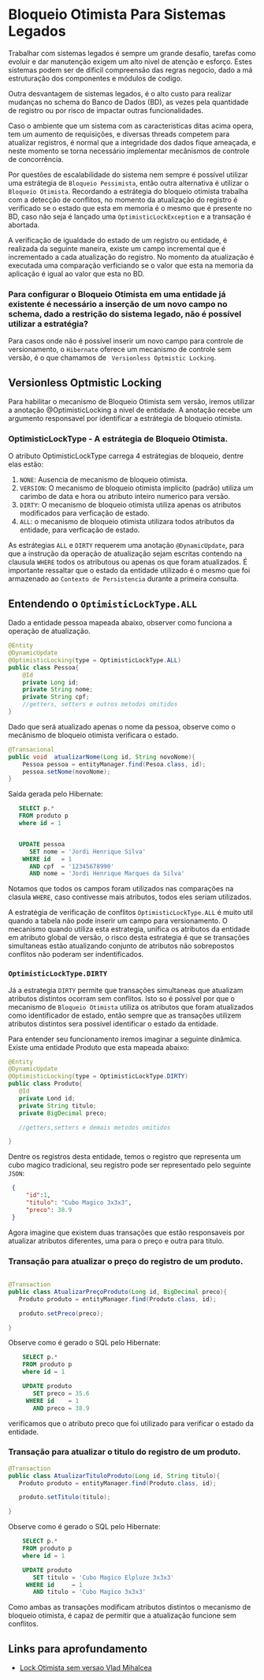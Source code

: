 # Bloqueio Otimista Para Sistemas Legados

Trabalhar com sistemas legados é sempre um grande desafio, tarefas como evoluir e dar manutenção exigem um alto nivel de atenção e esforço. Estes sistemas podem ser de dificil compreensão das regras negocio, dado a má estruturação dos componentes e módulos de codigo.

Outra desvantagem de sistemas legados, é o alto custo para realizar mudanças no schema do Banco de Dados (BD), as vezes pela quantidade de registro ou por risco de impactar outras funcionalidades. 

Caso o ambiente que um sistema com as caracteristicas ditas acima opera, tem um  aumento de requisições, e diversas threads competem para atualizar  registros, é normal que a integridade dos dados fique ameaçada, e neste momento se torna necessário implementar mecânismos de controle de concorrência. 

Por questões de escalabilidade do sistema nem sempre é possível utilizar uma estrátegia de `Bloqueio Pessimista`, então outra alternativa é utilizar o `Bloqueio Otimista`. Recordando a estrátegia do bloqueio otimista trabalha com a detecção de conflitos, no momento da atualização do registro é verificado se o estado que esta em memoria é o mesmo que é presente no BD, caso não seja é lançado uma `OptimisticLockException` e a transação é abortada.

A verificação de igualdade do estado de um registro ou entidade, é realizada da seguinte maneira, existe um campo incremental que é incrementado a cada atualização do registro. No momento da atualização é executada uma comparação verficiando se o valor que esta na memoria da aplicação é igual ao valor que esta no BD.

### Para configurar o Bloqueio Otimista em uma entidade já existente é necessário a inserção de um novo campo no schema, dado a restrição do sistema legado, não é possível utilizar a estratégia?

Para casos onde não é possível inserir um novo campo para controle de versionamento, o `Hibernate` oferece um mecanismo de controle sem versão, é o que chamamos de ` Versionless Optmistic Locking`. 

## Versionless Optmistic Locking

Para habilitar o mecanismo de Bloqueio Otimista sem versão, iremos utilizar a anotação @OptimisticLocking a nivel de entidade. A anotação recebe um argumento responsavel por identificar a estrátegia de bloqueio otimista.

### OptimisticLockType - A estrátegia de Bloqueio Otimista.

O atributo OptimisticLockType carrega 4 estrátegias de bloqueio, dentre elas estão:

1. `NONE`: Ausencia de mecanismo de bloqueio otimista.
2. `VERSION`: O mecanismo de bloqueio otimista implicito (padrão) utiliza um carimbo de data e hora ou atributo inteiro numerico para versão.
3. `DIRTY`: O mecanismo de bloqueio otimista utiliza apenas os atributos modificados para verficação de estado.
4. `ALL`: o mecanismo de bloqueio otimista utilizara todos atributos da entidade, para verficação de estado.

As estrátegias `ALL` e `DIRTY` requerem uma anotação `@DynamicUpdate`, para que a instrução da operação de atualização sejam escritas contendo na clausula `WHERE` todos os atributous ou apenas os que foram atualizados.  É importante ressaltar que o estado da entidade utilizado é o mesmo que foi armazenado ao `Contexto de Persistencia` durante a primeira consulta.

## Entendendo o `OptimisticLockType.ALL`

Dado a entidade pessoa mapeada abaixo, observer como funciona a operação de atualização.

```java
@Entity
@DynamicUpdate
@OptimisticLocking(type = OptimisticLockType.ALL)
public class Pessoa{
    @Id
    private Long id;
    private String nome;
    private String cpf;
    //getters, setters e outros metodos omitidos
}
```
 Dado que será atualizado apenas o nome da pessoa, observe como o mecânismo de bloqueio otimista verificara o estado.

 ```java
 @Transacional
 public void  atualizarNome(Long id, String novoNome){
     Pessoa pessoa = entityManager.find(Pesoa.class, id);
     pessoa.setNome(novoNome);
 }
 ```

 Saida gerada pelo Hibernate: 

 ```sql
    SELECT p.*
    FROM produto p
    where id = 1


    UPDATE pessoa 
       SET nome = 'Jordi Henrique Silva'
     WHERE id   = 1 
       AND cpf  = '12345678990' 
       AND nome = 'Jordi Henrique Marques da Silva'
 ```

 Notamos que todos os campos foram utilizados nas comparações na clasula `WHERE`, caso contivesse mais atributos, todos eles seriam utilizados.

 A estratégia de verificação de conflitos `OptimisticLockType.ALL` é muito util quando a tabela não pode inserir um campo para versionamento. O mecanismo quando utiliza esta estrategia, unifica os atributos da entidade em atributo global de versão, o risco desta estrategia é que se transações simultaneas estão atualizando conjunto de atributos não sobrepostos conflitos não poderam ser indentificados.

 ### `OptimisticLockType.DIRTY`

 Já a estrategia `DIRTY` permite que transações simultaneas que atualizam atributos distintos ocorram sem conflitos. Isto so é possível por que o mecanismo de `Bloqueio Otimista` utiliza os atributos que foram atualizados como identificador de estado, então sempre que as transações utilizem atributos distintos sera possivel identificar o estado da entidade.

Para entender seu funcionamento iremos imaginar a seguinte dinâmica. Existe uma entidade Produto que esta mapeada abaixo:


 ```java
@Entity
@DynamicUpdate
@OptimisticLocking(type = OptimisticLockType.DIRTY)
 public class Produto{
    @Id 
    private Lond id;
    private String titulo;
    private BigDecimal preco;

    //getters,setters e demais metodos omitidos 

 }
 ```

 Dentre os registros desta entidade, temos o registro que representa um cubo magico tradicional, seu registro pode ser representado pelo seguinte `JSON`:

```json
 {
     "id":1,
     "titulo": "Cubo Magico 3x3x3",
     "preco": 38.9
 }
```
 Agora imagine que existem duas transações que estão responsaveis por atualizar atributos diferentes, uma para o preço e outra para titulo. 

 ### Transação para atualizar o preço do registro de um produto.

 ```java

 @Transaction
 public class AtualizarPreçoProduto(Long id, BigDecimal preco){
    Produto produto = entityManager.find(Produto.class, id);

    produto.setPreco(preco);

 }
 ```

 Observe como é gerado o SQL pelo Hibernate:
```sql
    SELECT p.*
    FROM produto p
    where id = 1

    UPDATE produto
       SET preco = 35.6
     WHERE id    = 1
       AND preco = 38.9

```

verificamos que o atributo preco que foi utilizado para verificar o estado da entidade. 

 ### Transação para atualizar o titulo do registro de um produto.


 ```java
 @Transaction
 public class AtualizarTituloProduto(Long id, String titulo){
    Produto produto = entityManager.find(Produto.class, id);

    produto.setTitulo(titulo);

 }
 ```

Observe como é gerado o SQL pelo Hibernate:
```sql
    SELECT p.*
    FROM produto p
    where id = 1

    UPDATE produto
       SET titulo = 'Cubo Magico Elpluze 3x3x3'
     WHERE id     = 1
       AND titulo = 'Cubo Magico 3x3x3'

```

Como ambas as transações modificam atributos distintos o mecanismo de bloqueio otimista, é capaz de permitir que a atualização funcione sem conflitos.
  


## Links para aprofundamento

- [Lock Otimista sem versao Vlad Mihalcea](https://vladmihalcea.com/how-to-prevent-optimisticlockexception-using-hibernate-versionless-optimistic-locking/)